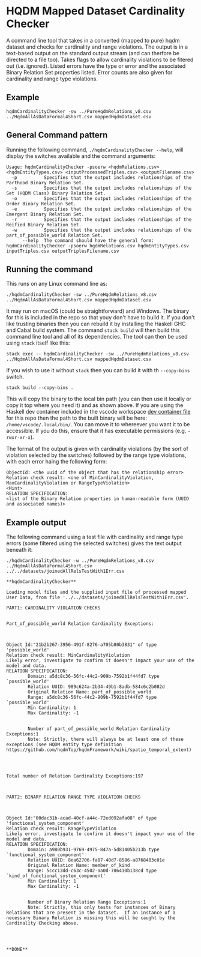 # HQDM Mapped Dataset Cardinality Checker

A command line tool that takes in a converted (mapped to pure) hqdm dataset and checks for cardinality and range violations.  The output is in a text-based output on the standard output stream (and can therfore be directed to a file too).  Takes flags to allow cardinality violations to be fitered out (i.e. ignored).  Listed errors have the type or error and the associated Binary Relation Set properties listed.  Error counts are also given for cardinality and range type violations.

## Example

`hqdmCardinalityChecker -sw ../PureHqdmRelations_v8.csv ../HqdmAllAsDataFormal4Short.csv mappedHqdmDataset.csv`

## General Command pattern

Running the following command, `./hqdmCardinalityChecker --help`, will display the switches available and the command arguments:

```
Usage: hqdmCardinalityChecker -psoerw <hqdmRelations.csv> <hqdmEntityTypes.csv> <inputProcessedTriples.csv> <outputFilename.csv>
  -p          Specifies that the output includes relationships of the Parthood Binary Relation Set.
  -s          Specifies that the output includes relationships of the Set (HQDM Class) Binary Relation Set.
  -o          Specifies that the output includes relationships of the Order Binary Relation Set.
  -e          Specifies that the output includes relationships of the Emergent Binary Relation Set.
  -r          Specifies that the output includes relationships of the Reified Binary Relation Set.
  -w          Specifies that the output includes relationships of the part_of_possible_world Relation Set.
      --help  The command should have the general form: hqdmCardinalityChecker -psoerw hqdmRelations.csv hqdmEntityTypes.csv inputTriples.csv outputTriplesFilename.csv
```

## Running the command
This runs on any Linux command line as:

`./hqdmCardinalityChecker -sw ../PureHqdmRelations_v8.csv ../HqdmAllAsDataFormal4Short.csv mappedHqdmDataset.csv`

It may run on macOS (could be straightforward) and Windows.  The binary for this is included in the repo so that youy don't have to build it.  If you don't like trusting binaries then you can rebuild it by installing the Haskell GHC and Cabal build system. The command `stack build` will then build this command line tool and all of its dependencies.  The tool can then be used using `stack` itself like this:

`stack exec -- hqdmCardinalityChecker -sw ../PureHqdmRelations_v8.csv ../HqdmAllAsDataFormal4Short.csv mappedHqdmDataset.csv`

If you wish to use it without `stack` then you can build it with th `--copy-bins` switch. 

`stack build --copy-bins .`

This will copy the binary to the local bin path (you can then use it locally or copy it top where you need it) and as shown above. If you are using the Haskell dev container included in the vscode workspace [dev container file](https://github.com/ClimbingAl/hqdmHaskell/blob/main/.devcontainer/devcontainer.json) for this repo then the path to the built binary will be here: `/home/vscode/.local/bin/`.  You can move it to whereever you want it to be accessible.  If you do this, ensure that it has executable permissions (e.g. `-rwxr-xr-x`).

The format of the output is given with cardinality violations (by the sort of violation selected by the switches) followed by the range type violations, with each error haing the following form:

```
ObjectId: <the uuid of the object that has the relationship error>
Relation check result: <one of MinCardinalityViolation, MaxCardinalityViolation or RangeTypeViolation>
<Hint>
RELATION SPECIFICATION:
<list of the Binary Relation properties in human-readable form (UUID and associated names)>
```

## Example output

The following command using a test file with cardinality and range type errors (some filtered using the selected switches) gives the text output beneath it:

`./hqdmCardinalityChecker -w ../PureHqdmRelations_v8.csv ../HqdmAllAsDataFormal4Short.csv ../../datasets/joinedAllRelsTestWith1Err.csv`

```
**hqdmCardinalityChecker**

Loading model files and the supplied input file of processed mapped User Data, from file '../../datasets/joinedAllRelsTestWith1Err.csv'.

PART1: CARDINALITY VIOLATION CHECKS


Part_of_possible_world Relation Cardinality Exceptions:



Object Id:"21b2b267-3956-491f-8276-a705b80b3831" of type 'possible_world'
Relation check result: MinCardinalityViolation
Likely error, investigate to confirm it doesn't impact your use of the model and data.
RELATION SPECIFICATION:
        Domain: a5dc8c36-56fc-44c2-909b-7592b1f44fd7 type `possible_world'
        Relation UUID: 989c624a-2b34-49b1-8adb-584c6c2b082d
        Original Relation Name: part_of_possible_world
        Range: a5dc8c36-56fc-44c2-909b-7592b1f44fd7 type `possible_world'
        Min Cardinality: 1
        Max Cardinality: -1


        Number of part_of_possible_world Relation Cardinality Exceptions:1
        Note: Strictly, there will always be at least one of these exceptions (see HQDM entity type definition https://github.com/hqdmTop/hqdmFramework/wiki/spatio_temporal_extent)




Total number of Relation Cardinality Exceptions:197



PART2: BINARY RELATION RANGE TYPE VIOLATION CHECKS



Object Id:"00dac31b-acad-40cf-a44c-72ed092afa08" of type 'functional_system_component'
Relation check result: RangeTypeViolation
Likely error, investigate to confirm it doesn't impact your use of the model and data.
RELATION SPECIFICATION:
        Domain: a980b931-9769-4975-847a-5d81405b213b type `functional_system_component'
        Relation UUID: 8ea62706-fa07-40d7-8586-a8768403c01e
        Original Relation Name: member_of_kind
        Range: 5ccc13dd-c63c-4502-aa0d-786410b138cd type `kind_of_functional_system_component'
        Min Cardinality: 1
        Max Cardinality: -1


        Number of Binary Relation Range Exceptions:1
        Note: Strictly, this only tests for instances of Binary Relations that are present in the dataset.  If an instance of a necessary Binary Relation is missing this will be caught by the Cardinality Checking above.




**DONE**
```
